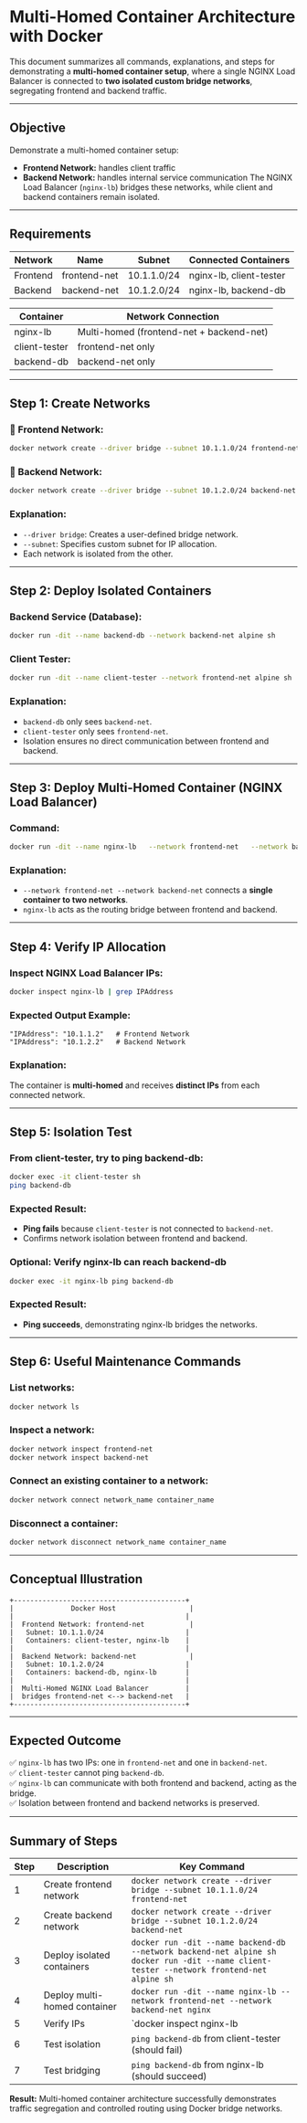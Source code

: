 #  Multi-Homed Container Architecture with Docker

This document summarizes all commands, explanations, and steps for demonstrating a **multi-homed container setup**, where a single NGINX Load Balancer is connected to **two isolated custom bridge networks**, segregating frontend and backend traffic.

---

## Objective
Demonstrate a multi-homed container setup:
- **Frontend Network:** handles client traffic
- **Backend Network:** handles internal service communication 
The NGINX Load Balancer (`nginx-lb`) bridges these networks, while client and backend containers remain isolated.

---

## Requirements

| Network | Name | Subnet | Connected Containers |
|---------|------|--------|--------------------|
| Frontend | frontend-net | 10.1.1.0/24 | nginx-lb, client-tester |
| Backend | backend-net | 10.1.2.0/24 | nginx-lb, backend-db |

| Container | Network Connection |
|-----------|------------------|
| nginx-lb | Multi-homed (frontend-net + backend-net) |
| client-tester | frontend-net only |
| backend-db | backend-net only |

---

## Step 1: Create Networks

### 🔹 Frontend Network:
```bash
docker network create --driver bridge --subnet 10.1.1.0/24 frontend-net
```

### 🔹 Backend Network:
```bash
docker network create --driver bridge --subnet 10.1.2.0/24 backend-net
```

### Explanation:
- `--driver bridge`: Creates a user-defined bridge network.
- `--subnet`: Specifies custom subnet for IP allocation.  
- Each network is isolated from the other.

---

## Step 2: Deploy Isolated Containers

### Backend Service (Database):
```bash
docker run -dit --name backend-db --network backend-net alpine sh
```

### Client Tester:
```bash
docker run -dit --name client-tester --network frontend-net alpine sh
```

### Explanation:
- `backend-db` only sees `backend-net`.  
- `client-tester` only sees `frontend-net`.  
- Isolation ensures no direct communication between frontend and backend.

---

## Step 3: Deploy Multi-Homed Container (NGINX Load Balancer)

### Command:
```bash
docker run -dit --name nginx-lb   --network frontend-net   --network backend-net   nginx
```

### Explanation:
- `--network frontend-net --network backend-net` connects a **single container to two networks**.  
- `nginx-lb` acts as the routing bridge between frontend and backend.

---

## Step 4: Verify IP Allocation

### Inspect NGINX Load Balancer IPs:
```bash
docker inspect nginx-lb | grep IPAddress
```

### Expected Output Example:
```
"IPAddress": "10.1.1.2"   # Frontend Network
"IPAddress": "10.1.2.2"   # Backend Network
```

### Explanation:
The container is **multi-homed** and receives **distinct IPs** from each connected network.

---

## Step 5: Isolation Test

### From client-tester, try to ping backend-db:
```bash
docker exec -it client-tester sh
ping backend-db
```

###  Expected Result:
- **Ping fails** because `client-tester` is not connected to `backend-net`.
- Confirms network isolation between frontend and backend.

### Optional: Verify nginx-lb can reach backend-db
```bash
docker exec -it nginx-lb ping backend-db
```

### Expected Result:
- **Ping succeeds**, demonstrating nginx-lb bridges the networks.

---

## Step 6: Useful Maintenance Commands

### List networks:
```bash
docker network ls
```

### Inspect a network:
```bash
docker network inspect frontend-net
docker network inspect backend-net
```

### Connect an existing container to a network:
```bash
docker network connect network_name container_name
```

### Disconnect a container:
```bash
docker network disconnect network_name container_name
```

---

## Conceptual Illustration

```
+------------------------------------------+
|              Docker Host                  |
|                                          |
|  Frontend Network: frontend-net           |
|   Subnet: 10.1.1.0/24                    |
|   Containers: client-tester, nginx-lb    |
|                                          |
|  Backend Network: backend-net             |
|   Subnet: 10.1.2.0/24                    |
|   Containers: backend-db, nginx-lb       |
|                                          |
|  Multi-Homed NGINX Load Balancer         |
|  bridges frontend-net <--> backend-net   |
+------------------------------------------+
```

---

## Expected Outcome

✅ `nginx-lb` has two IPs: one in `frontend-net` and one in `backend-net`.  
✅ `client-tester` cannot ping `backend-db`.  
✅ `nginx-lb` can communicate with both frontend and backend, acting as the bridge.  
✅ Isolation between frontend and backend networks is preserved.

---

## Summary of Steps

| Step | Description | Key Command |
|------|------------|-------------|
| 1 | Create frontend network | `docker network create --driver bridge --subnet 10.1.1.0/24 frontend-net` |
| 2 | Create backend network | `docker network create --driver bridge --subnet 10.1.2.0/24 backend-net` |
| 3 | Deploy isolated containers | `docker run -dit --name backend-db --network backend-net alpine sh` <br> `docker run -dit --name client-tester --network frontend-net alpine sh` |
| 4 | Deploy multi-homed container | `docker run -dit --name nginx-lb --network frontend-net --network backend-net nginx` |
| 5 | Verify IPs | `docker inspect nginx-lb | grep IPAddress` |
| 6 | Test isolation | `ping backend-db` from client-tester (should fail) |
| 7 | Test bridging | `ping backend-db` from nginx-lb (should succeed) |

**Result:** Multi-homed container architecture successfully demonstrates traffic segregation and controlled routing using Docker bridge networks.
